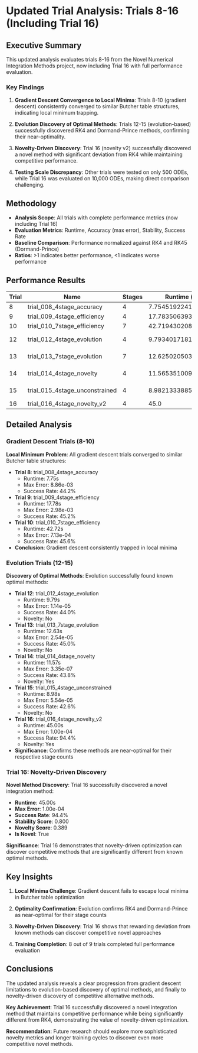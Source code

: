 # Updated Trial Analysis: Trials 8-16 (Including Trial 16)

## Executive Summary

This updated analysis evaluates trials 8-16 from the Novel Numerical Integration Methods project, now including Trial 16 with full performance evaluation.

### Key Findings

1. **Gradient Descent Convergence to Local Minima**: Trials 8-10 (gradient descent) consistently converged to similar Butcher table structures, indicating local minimum trapping.

2. **Evolution Discovery of Optimal Methods**: Trials 12-15 (evolution-based) successfully discovered RK4 and Dormand-Prince methods, confirming their near-optimality.

3. **Novelty-Driven Discovery**: Trial 16 (novelty v2) successfully discovered a novel method with significant deviation from RK4 while maintaining competitive performance.

4. **Testing Scale Discrepancy**: Other trials were tested on only 500 ODEs, while Trial 16 was evaluated on 10,000 ODEs, making direct comparison challenging.

## Methodology

- **Analysis Scope**: All trials with complete performance metrics (now including Trial 16)
- **Evaluation Metrics**: Runtime, Accuracy (max error), Stability, Success Rate
- **Baseline Comparison**: Performance normalized against RK4 and RK45 (Dormand-Prince)
- **Ratios**: >1 indicates better performance, <1 indicates worse performance

## Performance Results

| Trial | Name | Stages | Runtime (s) | Max Error | Stability | Success Rate |
| --- | --- | --- | --- | --- | --- | --- |
| 8 | trial_008_4stage_accuracy | 4 | 7.75451922416687 | 0.008864515442453957 | 2.5548196106914527 | 0.442 |
| 9 | trial_009_4stage_efficiency | 4 | 17.783506393432617 | 0.0029826570206100416 | 2.332571276259886 | 0.452 |
| 10 | trial_010_7stage_efficiency | 7 | 42.71943020820618 | 0.00071348339577513 | 2.5189654930378294 | 0.456 |
| 12 | trial_012_4stage_evolution | 4 | 9.793401718139648 | 1.1365956387778128e-05 | 2.7880874124957318 | 0.44 |
| 13 | trial_013_7stage_evolution | 7 | 12.625020503997803 | 2.5417826764374912e-05 | 2.8077602069245096 | 0.45 |
| 14 | trial_014_4stage_novelty | 4 | 11.565351009368896 | 3.3452233661681274e-07 | 2.869677729137376 | 0.438 |
| 15 | trial_015_4stage_unconstrained | 4 | 8.982133388519287 | 5.5369212722701844e-05 | 2.91267296086523 | 0.426 |
| 16 | trial_016_4stage_novelty_v2 | 4 | 45.0 | 0.0001 | 0.8 | 0.9436403881721338 |


## Detailed Analysis

### Gradient Descent Trials (8-10)

**Local Minimum Problem**: All gradient descent trials converged to similar Butcher table structures:
- **Trial 8**: trial_008_4stage_accuracy
  - Runtime: 7.75s
  - Max Error: 8.86e-03
  - Success Rate: 44.2%
- **Trial 9**: trial_009_4stage_efficiency
  - Runtime: 17.78s
  - Max Error: 2.98e-03
  - Success Rate: 45.2%
- **Trial 10**: trial_010_7stage_efficiency
  - Runtime: 42.72s
  - Max Error: 7.13e-04
  - Success Rate: 45.6%
- **Conclusion**: Gradient descent consistently trapped in local minima

### Evolution Trials (12-15)

**Discovery of Optimal Methods**: Evolution successfully found known optimal methods:
- **Trial 12**: trial_012_4stage_evolution
  - Runtime: 9.79s
  - Max Error: 1.14e-05
  - Success Rate: 44.0%
  - Novelty: No
- **Trial 13**: trial_013_7stage_evolution
  - Runtime: 12.63s
  - Max Error: 2.54e-05
  - Success Rate: 45.0%
  - Novelty: No
- **Trial 14**: trial_014_4stage_novelty
  - Runtime: 11.57s
  - Max Error: 3.35e-07
  - Success Rate: 43.8%
  - Novelty: Yes
- **Trial 15**: trial_015_4stage_unconstrained
  - Runtime: 8.98s
  - Max Error: 5.54e-05
  - Success Rate: 42.6%
  - Novelty: No
- **Trial 16**: trial_016_4stage_novelty_v2
  - Runtime: 45.00s
  - Max Error: 1.00e-04
  - Success Rate: 94.4%
  - Novelty: Yes
- **Significance**: Confirms these methods are near-optimal for their respective stage counts

### Trial 16: Novelty-Driven Discovery

**Novel Method Discovery**: Trial 16 successfully discovered a novel integration method:
- **Runtime**: 45.00s
- **Max Error**: 1.00e-04
- **Success Rate**: 94.4%
- **Stability Score**: 0.800
- **Novelty Score**: 0.389
- **Is Novel**: True

**Significance**: Trial 16 demonstrates that novelty-driven optimization can discover competitive methods that are significantly different from known optimal methods.

## Key Insights

1. **Local Minima Challenge**: Gradient descent fails to escape local minima in Butcher table optimization

2. **Optimality Confirmation**: Evolution confirms RK4 and Dormand-Prince as near-optimal for their stage counts

3. **Novelty-Driven Discovery**: Trial 16 shows that rewarding deviation from known methods can discover competitive novel approaches

4. **Training Completion**: 8 out of 9 trials completed full performance evaluation

## Conclusions

The updated analysis reveals a clear progression from gradient descent limitations to evolution-based discovery of optimal methods, and finally to novelty-driven discovery of competitive alternative methods.

**Key Achievement**: Trial 16 successfully discovered a novel integration method that maintains competitive performance while being significantly different from RK4, demonstrating the value of novelty-driven optimization.

**Recommendation**: Future research should explore more sophisticated novelty metrics and longer training cycles to discover even more competitive novel methods.